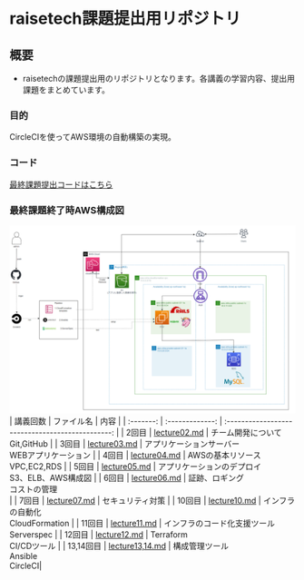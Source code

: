 # raisetech課題提出用リポジトリ  
## 概要
- raisetechの課題提出用のリポジトリとなります。各講義の学習内容、提出用課題をまとめています。  
### 目的  
CircleCIを使ってAWS環境の自動構築の実現。
### コード  
[最終課題提出コードはこちら](https://github.com/akitoc342/CircleCI)  
### 最終課題終了時AWS構成図
![AWS構成図](images/第１３回課題構成図.png) 
  | 講義回数  | ファイル名      | 内容                                             | 
  | :-------: | :-------------: | :----------------------------------------------: | 
  | 2回目     |   [lecture02.md](lecture02.md) | チーム開発について<br>Git,GitHub                 | 
  | 3回目     | [lecture03.md](lecture03.md)    | アプリケーションサーバー<br>WEBアプリケーション  | 
  | 4回目     | [lecture04.md](lecture04.md)    | AWSの基本リソース<br>VPC,EC2,RDS                 | 
  | 5回目     | [lecture05.md](lecture05.md) | アプリケーションのデプロイ<br>S3、ELB、AWS構成図 | 
  | 6回目     | [lecture06.md](lecture06.md) | 証跡、ロギング<br>コストの管理<br>               | 
  | 7回目     | [lecture07.md](lecture07.md)    | セキュリティ対策                                 | 
  | 10回目    | [lecture10.md](lecture10.md)    | インフラの自動化<br>CloudFormation               | 
  | 11回目    | [lecture11.md](lecture11.md)    | インフラのコード化支援ツール<br>Serverspec       | 
  | 12回目    | [lecture12.md](lecture12.md)    | Terraform<br>CI/CDツール                         | 
  | 13,14回目 | [lecture13,14.md](lecture13,14.md) | 構成管理ツール<br>Ansible<br>CircleCI| 

